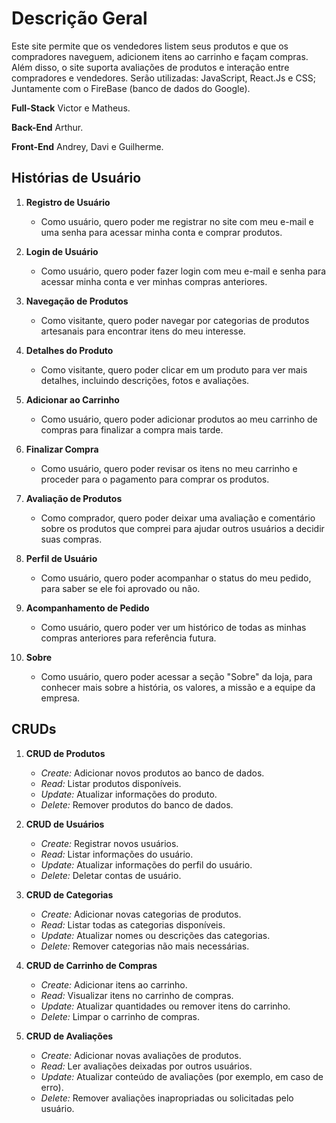 # Descrição Geral

Este site permite que os vendedores listem seus produtos e que os compradores naveguem, adicionem itens ao carrinho e façam compras. Além disso, o site suporta avaliações de produtos e interação entre compradores e vendedores.
Serão utilizadas: JavaScript, React.Js e CSS; Juntamente com o  FireBase (banco de dados do Google).

**Full-Stack**
Victor e Matheus.

**Back-End**
Arthur.

**Front-End**
Andrey, Davi e Guilherme.

## Histórias de Usuário

1. **Registro de Usuário**
   - Como usuário, quero poder me registrar no site com meu e-mail e uma senha para acessar minha conta e comprar produtos.

2. **Login de Usuário**
   - Como usuário, quero poder fazer login com meu e-mail e senha para acessar minha conta e ver minhas compras anteriores.

3. **Navegação de Produtos**
   - Como visitante, quero poder navegar por categorias de produtos artesanais para encontrar itens do meu interesse.

4. **Detalhes do Produto**
   - Como visitante, quero poder clicar em um produto para ver mais detalhes, incluindo descrições, fotos e avaliações.

5. **Adicionar ao Carrinho**
   - Como usuário, quero poder adicionar produtos ao meu carrinho de compras para finalizar a compra mais tarde.

6. **Finalizar Compra**
   - Como usuário, quero poder revisar os itens no meu carrinho e proceder para o pagamento para comprar os produtos.

7. **Avaliação de Produtos**
   - Como comprador, quero poder deixar uma avaliação e comentário sobre os produtos que comprei para ajudar outros usuários a decidir suas compras.

8. **Perfil de Usuário**
   - Como usuário, quero poder acompanhar o status do meu pedido, para saber se ele foi aprovado ou não.

9. **Acompanhamento de Pedido**
   - Como usuário, quero poder ver um histórico de todas as minhas compras anteriores para referência futura.

10. **Sobre**
    - Como usuário, quero poder acessar a seção "Sobre" da loja, para conhecer mais sobre a história, os valores, a missão e a equipe da empresa.

## CRUDs

1. **CRUD de Produtos**
   - *Create:* Adicionar novos produtos ao banco de dados.
   - *Read:* Listar produtos disponíveis.
   - *Update:* Atualizar informações do produto.
   - *Delete:* Remover produtos do banco de dados.

2. **CRUD de Usuários**
   - *Create:* Registrar novos usuários.
   - *Read:* Listar informações do usuário.
   - *Update:* Atualizar informações do perfil do usuário.
   - *Delete:* Deletar contas de usuário.

3. **CRUD de Categorias**
   - *Create:* Adicionar novas categorias de produtos.
   - *Read:* Listar todas as categorias disponíveis.
   - *Update:* Atualizar nomes ou descrições das categorias.
   - *Delete:* Remover categorias não mais necessárias.

4. **CRUD de Carrinho de Compras**
   - *Create:* Adicionar itens ao carrinho.
   - *Read:* Visualizar itens no carrinho de compras.
   - *Update:* Atualizar quantidades ou remover itens do carrinho.
   - *Delete:* Limpar o carrinho de compras.

5. **CRUD de Avaliações**
   - *Create:* Adicionar novas avaliações de produtos.
   - *Read:* Ler avaliações deixadas por outros usuários.
   - *Update:* Atualizar conteúdo de avaliações (por exemplo, em caso de erro).
   - *Delete:* Remover avaliações inapropriadas ou solicitadas pelo usuário.
 
